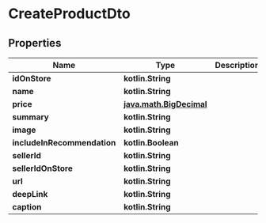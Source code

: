 
# CreateProductDto

## Properties
Name | Type | Description | Notes
------------ | ------------- | ------------- | -------------
**idOnStore** | **kotlin.String** |  | 
**name** | **kotlin.String** |  | 
**price** | [**java.math.BigDecimal**](java.math.BigDecimal.md) |  | 
**summary** | **kotlin.String** |  | 
**image** | **kotlin.String** |  | 
**includeInRecommendation** | **kotlin.Boolean** |  |  [optional]
**sellerId** | **kotlin.String** |  |  [optional]
**sellerIdOnStore** | **kotlin.String** |  |  [optional]
**url** | **kotlin.String** |  |  [optional]
**deepLink** | **kotlin.String** |  |  [optional]
**caption** | **kotlin.String** |  |  [optional]



